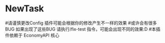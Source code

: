 # NewTask
#请谨慎更改Config 插件可能会根据你的修改产生不一样的效果
#或许会有很多BUG 如果出现了这些BUG 请执行/fix-test 指令，可能会出现不同的效果:D #本插件依赖于 EconomyAPI 核心
